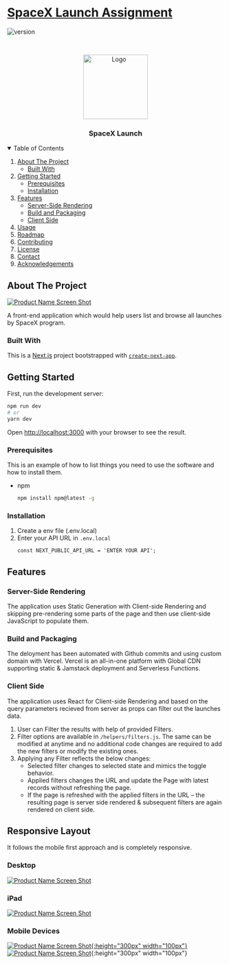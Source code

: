 # [SpaceX Launch Assignment](https://spacex.gauravsharma.dev)

![version](https://img.shields.io/badge/version-1.0.0-blue.svg)

<!-- PROJECT LOGO -->
<br />
<p align="center">
  <a href="https://spacex.gauravsharma.dev">
    <img src="https://www.spacex.com/static/images/share.jpg" alt="Logo" width="150" height="150">
  </a>

  <h3 align="center">SpaceX Launch</h3>

<!-- TABLE OF CONTENTS -->
<details open="open">
  <summary>Table of Contents</summary>
  <ol>
    <li>
      <a href="#about-the-project">About The Project</a>
      <ul>
        <li><a href="#built-with">Built With</a></li>
      </ul>
    </li>
    <li>
      <a href="#getting-started">Getting Started</a>
      <ul>
        <li><a href="#prerequisites">Prerequisites</a></li>
        <li><a href="#installation">Installation</a></li>
      </ul>
    </li>
    <li>
      <a href="#features">Features</a>
      <ul>
        <li><a href="#server-side-rendering">Server-Side Rendering</a></li>
        <li><a href="#build-and-packaging">Build and Packaging</a></li>
        <li><a href="#client-side">Client Side</a></li>
      </ul>
    </li>
    <li><a href="#usage">Usage</a></li>
    <li><a href="#roadmap">Roadmap</a></li>
    <li><a href="#contributing">Contributing</a></li>
    <li><a href="#license">License</a></li>
    <li><a href="#contact">Contact</a></li>
    <li><a href="#acknowledgements">Acknowledgements</a></li>
  </ol>
</details>

<!-- ABOUT THE PROJECT -->

## About The Project

[![Product Name Screen Shot][product-screenshot]](https://spacex.gauravsharma.dev)

A front-end application which would help users list and browse all launches by SpaceX program.

### Built With

This is a [Next.js](https://nextjs.org/) project bootstrapped with [`create-next-app`](https://github.com/vercel/next.js/tree/canary/packages/create-next-app).

## Getting Started

First, run the development server:

```bash
npm run dev
# or
yarn dev
```

Open [http://localhost:3000](http://localhost:3000) with your browser to see the result.

### Prerequisites

This is an example of how to list things you need to use the software and how to install them.

- npm
  ```sh
  npm install npm@latest -g
  ```

### Installation

1. Create a env file (.env.local)
2. Enter your API URL in `.env.local`
   ```JS
   const NEXT_PUBLIC_API_URL = 'ENTER YOUR API';
   ```

## Features

### Server-Side Rendering

The application uses Static Generation with Client-side Rendering and skipping pre-rendering some parts of the page and then use client-side JavaScript to populate them.

### Build and Packaging

The deloyment has been automated with Github commits and using custom domain with Vercel. Vercel is an all-in-one platform with Global CDN supporting static & Jamstack deployment and Serverless Functions.

### Client Side

The application uses React for Client-side Rendering and based on the query parameters recieved from server as props can filter out the launches data.

1. User can Filter the results with help of provided Filters.
2. Filter options are available in `/helpers/filters.js`. The same can be modified at anytime and no additional code changes are required to add the new filters or modify the existing ones.
3. Applying any Filter reflects the below changes:
   <ul>
           <li>Selected filter changes to selected state and mimics the toggle behavior.</li>
           <li>Applied filters changes the URL and update the Page with latest records without refreshing the page.</li>
           <li>If the page is refreshed with the applied filters in the URL – the resulting page is server side rendered & subsequent filters are again rendered on client side.</li>
         </ul>

## Responsive Layout

It follows the mobile first approach and is completely responsive.

### Desktop

[![Product Name Screen Shot][product-screenshot]](https://spacex.gauravsharma.dev)

### iPad

[![Product Name Screen Shot][ipad-screenshot]](https://spacex.gauravsharma.dev)

### Mobile Devices

[![Product Name Screen Shot][mobile-screenshot]{:height="300px" width="100px"}](https://spacex.gauravsharma.dev)
[![Product Name Screen Shot][mobile-nf-screenshot]](https://spacex.gauravsharma.dev){:height="300px" width="100px"}

<!-- MARKDOWN LINKS & IMAGES -->
<!-- https://www.markdownguide.org/basic-syntax/#reference-style-links -->

[contributors-shield]: https://img.shields.io/github/contributors/othneildrew/Best-README-Template.svg?style=for-the-badge
[contributors-url]: https://github.com/othneildrew/Best-README-Template/graphs/contributors
[forks-shield]: https://img.shields.io/github/forks/othneildrew/Best-README-Template.svg?style=for-the-badge
[forks-url]: https://github.com/othneildrew/Best-README-Template/network/members
[stars-shield]: https://img.shields.io/github/stars/othneildrew/Best-README-Template.svg?style=for-the-badge
[stars-url]: https://github.com/othneildrew/Best-README-Template/stargazers
[issues-shield]: https://img.shields.io/github/issues/othneildrew/Best-README-Template.svg?style=for-the-badge
[issues-url]: https://github.com/othneildrew/Best-README-Template/issues
[license-shield]: https://img.shields.io/github/license/othneildrew/Best-README-Template.svg?style=for-the-badge
[license-url]: https://github.com/othneildrew/Best-README-Template/blob/master/LICENSE.txt
[linkedin-shield]: https://img.shields.io/badge/-LinkedIn-black.svg?style=for-the-badge&logo=linkedin&colorB=555
[linkedin-url]: https://linkedin.com/in/othneildrew
[product-screenshot]: assets/images/Landscape_Desktop.jpg
[mobile-screenshot]: assets/images/Mobile.jpg
[mobile-nf-screenshot]: assets/images/NotFoundMobile.jpg
[ipad-screenshot]: assets/images/iPad.jpg
